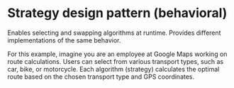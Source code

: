 # Strategy design pattern (behavioral)

Enables selecting and swapping algorithms at runtime. Provides different implementations of the same behavior.

For this example, imagine you are an employee at Google Maps working on route calculations. Users can select from
various transport types, such as car, bike, or motorcycle. Each algorithm (strategy) calculates the optimal route based
on the chosen transport type and GPS coordinates.
